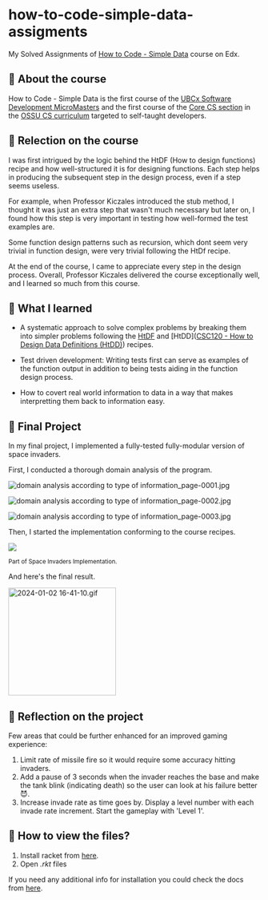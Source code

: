 # how-to-code-simple-data-assigments

My Solved Assignments of [How to Code - Simple Data](https://www.edx.org/course/how-to-code-simple-data) course on Edx.

## 🎾 About the course

How to Code - Simple Data is the first course of the [UBCx Software Development MicroMasters](https://www.edx.org/micromasters/ubcx-software-development) and the first course of the [Core CS section](https://github.com/ossu/computer-science#core-cs) in the [OSSU CS curriculum](https://github.com/ossu/computer-science) targeted to self-taught developers.

## 🎾 Relection on the course

I was first intrigued by the logic behind the HtDF (How to design functions) recipe and how well-structured it is for designing functions. Each step helps in producing the subsequent step in the design process, even if a step seems useless.

For example, when Professor Kiczales introduced the stub method, I thought it was just an extra step that wasn't much necessary but later on, I found how this step is very important in testing how well-formed the test examples are.

Some function design patterns such as recursion, which dont seem very trivial in function design, were very trivial following the HtDf recipe.

At the end of the course, I came to appreciate every step in the design process. Overall, Professor Kiczales delivered the course exceptionally well, and I learned so much from this course.

## 🎾 What I learned

- A systematic approach to solve complex problems by breaking them into simpler problems following the [HtDF](https://cs.berry.edu/webdocs-common/csc120/docs/recipes/htdf.html) and [HtDD]([CSC120 - How to Design Data Definitions (HtDD)](https://cs.berry.edu/webdocs-common/csc120/docs/recipes/htdd.html)) recipes.

- Test driven development: Writing tests first can serve as examples of the function output in addition to being tests aiding in the function design process.

- How to covert real world information to data in a way that makes interpretting them back to information easy.

## 🎾 Final Project

In my final project, I implemented a fully-tested fully-modular version of space invaders.

First, I conducted a thorough domain analysis of the program.

![domain analysis according to type of information_page-0001.jpg](https://i.imgur.com/fTMC4Ct.jpg)

![domain analysis according to type of information_page-0002.jpg](https://i.imgur.com/6ntqsp9.jpg)

![domain analysis according to type of information_page-0003.jpg](https://i.imgur.com/n8uSol8.jpg)

Then, I started the implementation conforming to the course recipes.

![](https://i.imgur.com/gzcETy7.png)

<small> Part of Space Invaders Implementation. </small>

And here's the final result.

<img src="https://i.imgur.com/817QbYT.gif" title="" alt="2024-01-02 16-41-10.gif" width="215">

## 🎾 Reflection on the project

Few areas that could be further enhanced for an improved gaming experience:

1. Limit rate of missile fire so it would require some accuracy hitting invaders.
2. Add a pause of 3 seconds when the invader reaches the base and make the tank blink (indicating death) so the user can look at his failure better 😈.
3. Increase invade rate as time goes by. Display a level number with each invade rate increment. Start the gameplay with 'Level 1'.

## 🎾 How to view the files?

1. Install racket from [here](https://download.racket-lang.org/).
2. Open _.rkt_ files

If you need any additional info for installation you could check the docs from [here](https://docs.racket-lang.org/pollen/Installation.html).
